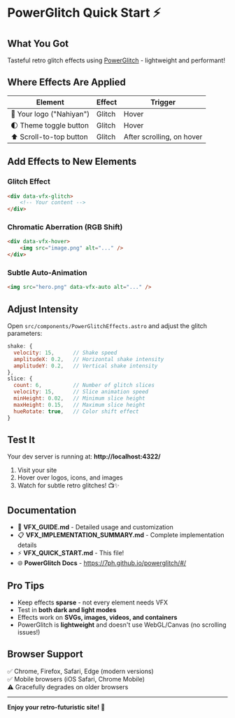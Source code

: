 # PowerGlitch Quick Start ⚡

## What You Got

Tasteful retro glitch effects using [PowerGlitch](https://7ph.github.io/powerglitch/#/) - lightweight and performant!

## Where Effects Are Applied

| Element                  | Effect | Trigger                   |
| ------------------------ | ------ | ------------------------- |
| 📛 Your logo ("Nahiyan") | Glitch | Hover                     |
| 🌓 Theme toggle button   | Glitch | Hover                     |
| ⬆️ Scroll-to-top button  | Glitch | After scrolling, on hover |

## Add Effects to New Elements

### Glitch Effect

```html
<div data-vfx-glitch>
	<!-- Your content -->
</div>
```

### Chromatic Aberration (RGB Shift)

```html
<div data-vfx-hover>
	<img src="image.png" alt="..." />
</div>
```

### Subtle Auto-Animation

```html
<img src="hero.png" data-vfx-auto alt="..." />
```

## Adjust Intensity

Open `src/components/PowerGlitchEffects.astro` and adjust the glitch parameters:

```javascript
shake: {
  velocity: 15,      // Shake speed
  amplitudeX: 0.2,   // Horizontal shake intensity
  amplitudeY: 0.2,   // Vertical shake intensity
},
slice: {
  count: 6,          // Number of glitch slices
  velocity: 15,      // Slice animation speed
  minHeight: 0.02,   // Minimum slice height
  maxHeight: 0.15,   // Maximum slice height
  hueRotate: true,   // Color shift effect
}
```

## Test It

Your dev server is running at: **http://localhost:4322/**

1. Visit your site
2. Hover over logos, icons, and images
3. Watch for subtle retro glitches! 📺✨

## Documentation

- 📖 **VFX_GUIDE.md** - Detailed usage and customization
- 📋 **VFX_IMPLEMENTATION_SUMMARY.md** - Complete implementation details
- ⚡ **VFX_QUICK_START.md** - This file!
- 🌐 **PowerGlitch Docs** - https://7ph.github.io/powerglitch/#/

## Pro Tips

- Keep effects **sparse** - not every element needs VFX
- Test in **both dark and light modes**
- Effects work on **SVGs, images, videos, and containers**
- PowerGlitch is **lightweight** and doesn't use WebGL/Canvas (no scrolling issues!)

## Browser Support

✅ Chrome, Firefox, Safari, Edge (modern versions)  
✅ Mobile browsers (iOS Safari, Chrome Mobile)  
⚠️ Gracefully degrades on older browsers

---

**Enjoy your retro-futuristic site! 🚀**
